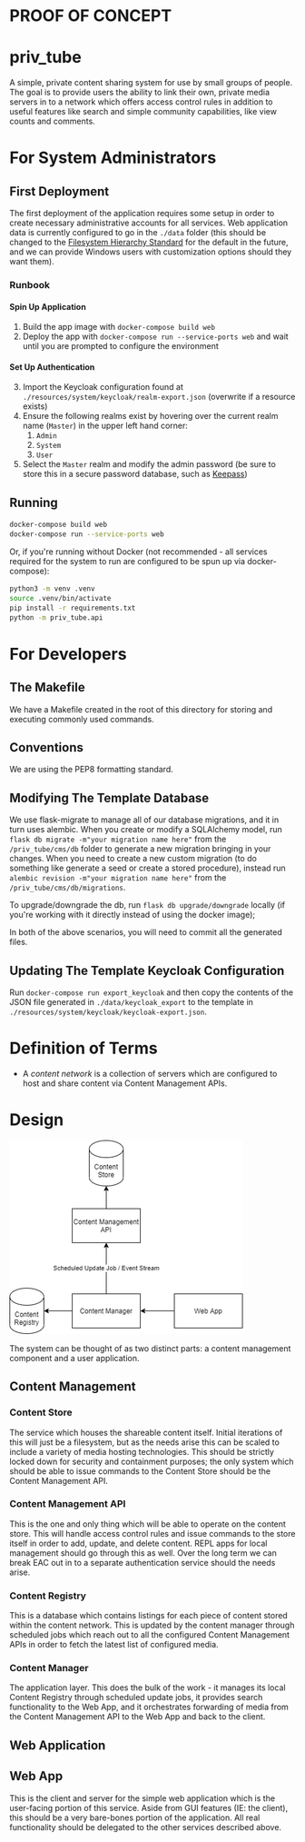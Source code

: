 # PROOF OF CONCEPT

# priv_tube
A simple, private content sharing system for use by small groups of people.  The goal is to provide users the ability to link their own, private media servers in to a network which offers access control rules in addition to useful features like search and simple community capabilities, like view counts and comments.

# For System Administrators
## First Deployment
The first deployment of the application requires some setup in order to create necessary administrative accounts for all services.  Web application data is currently configured to go in the `./data` folder (this should be changed to the [Filesystem Hierarchy Standard](https://refspecs.linuxfoundation.org/FHS_3.0/fhs/index.html) for the default in the future, and we can provide Windows users with customization options should they want them).

### Runbook

#### Spin Up Application
1.  Build the app image with `docker-compose build web`
2.  Deploy the app with `docker-compose run --service-ports web` and wait until you are prompted to configure the environment

#### Set Up Authentication
3.  Import the Keycloak configuration found at `./resources/system/keycloak/realm-export.json` (overwrite if a resource exists)
4.  Ensure the following realms exist by hovering over the current realm name (`Master`) in the upper left hand corner:
    1.  `Admin`
    2.  `System`
    3.  `User`
5.  Select the `Master` realm and modify the admin password (be sure to store this in a secure password database, such as [Keepass](https://keepass.info/))

## Running
```bash
docker-compose build web
docker-compose run --service-ports web
```

Or, if you're running without Docker (not recommended - all services required for the system to run are configured to be spun up via docker-compose):

```bash
python3 -m venv .venv
source .venv/bin/activate
pip install -r requirements.txt
python -m priv_tube.api
```


# For Developers
## The Makefile
We have a Makefile created in the root of this directory for storing and executing commonly used commands.

## Conventions
We are using the PEP8 formatting standard.

## Modifying The Template Database
We use flask-migrate to manage all of our database migrations, and it in turn uses alembic.
When you create or modify a SQLAlchemy model, run `flask db migrate -m"your migration name here"` from the `/priv_tube/cms/db` folder to generate a new migration bringing in your changes.
When you need to create a new custom migration (to do something like generate a seed or create a stored procedure), instead run `alembic revision -m"your migration name here"` from the `/priv_tube/cms/db/migrations`.

To upgrade/downgrade the db, run `flask db upgrade/downgrade` locally (if you're working with it directly instead of using the docker image);

In both of the above scenarios, you will need to commit all the generated files.

## Updating The Template Keycloak Configuration
Run `docker-compose run export_keycloak` and then copy the contents of the JSON file generated in `./data/keycloak_export` to the template in `./resources/system/keycloak/keycloak-export.json`.

# Definition of Terms

* A _content network_ is a collection of servers which are configured to host and share content via Content Management APIs.

# Design
![High Level Overview](resources/design/HighLevelOverview.png)

The system can be thought of as two distinct parts: a content management component and a user application.

## Content Management
### Content Store
The service which houses the shareable content itself.  Initial iterations of this will just be a filesystem, but as the needs arise this can be scaled to include a variety of media hosting technologies.  This should be strictly locked down for security and containment purposes; the only system which should be able to issue commands to the Content Store should be the Content Management API.

### Content Management API
This is the one and only thing which will be able to operate on the content store.  This will handle access control rules and issue commands to the store itself in order to add, update, and delete content.  REPL apps for local management should go through this as well.  Over the long term we can break EAC out in to a separate authentication service should the needs arise.

### Content Registry
This is a database which contains listings for each piece of content stored within the content network.  This is updated by the content manager through scheduled jobs which reach out to all the configured Content Management APIs in order to fetch the latest list of configured media.

### Content Manager
The application layer.  This does the bulk of the work - it manages its local Content Registry through scheduled update jobs, it provides search functionality to the Web App, and it orchestrates forwarding of media from the Content Management API to the Web App and back to the client.

## Web Application
## Web App
This is the client and server for the simple web application which is the user-facing portion of this service.  Aside from GUI features (IE: the client), this should be a very bare-bones portion of the application.  All real functionality should be delegated to the other services described above.
